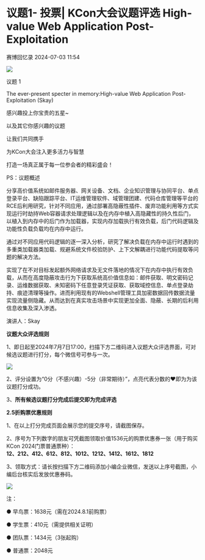 #  议题1- 投票| KCon大会议题评选 High-value Web Application Post-Exploitation   
 赛博回忆录   2024-07-03 11:54  
  
![](https://mmbiz.qpic.cn/mmbiz_png/e5by8a5GzIbCp5ia6WIMq8WFia5gdsg1XSsF2XOv2obnxUpiaE0a5HphqPoYvj1EhwCKrtTVOviaickgStU4RKicicPng/640?wx_fmt=other&tp=webp&wxfrom=5&wx_lazy=1&wx_co=1 "")  
  
  
议题 1  
  
The ever-present specter in memory:High-value Web Application Post-Exploitation (Skay)  
  
感兴趣投上你宝贵的五星~  
  
以及其它你感兴趣的议题  
  
  
  
让我们共同携手  
  
为KCon大会注入更多活力与智慧  
  
打造一场真正属于每一位参会者的精彩盛会！  
  
  
PS：议题概述  
  
分享高价值系统如邮件服务器、网关设备、文档、企业知识管理与协同平台、单点登录平台、缺陷跟踪平台、IT运维管理软件、域管理团建、代码仓库管理等平台的RCE后利用研究，针对不同应用，通过部署高隐蔽性插件、废弃功能利用等方式实现运行时劫持Web容器请求处理逻辑以及在内存中植入高隐藏性的持久性后门，以植入到内存中的后门作为加载器，实现内存加载执行有效负载，后门代码逻辑及功能性负载负载均在内存中运行。  
  
  
通过对不同应用代码逻辑的逐一深入分析，研究了解决负载在内存中运行时遇到的多重类加载器类加载、规避系统文件校验防护、上下文解耦进行功能代码提取等问题的解决方法。  
  
  
实现了在不对目标发起额外网络请求及无文件落地的情况下在内存中执行有效负载，从而在高度隐蔽攻击行为下获取系统高价值信息如：邮件获取、明文密码记录、运维数据获取、未知密码下任意登录凭证获取、获取域控信息、单点登录劫持、痕迹清理等操作。进而利用现有的Webshell管理工具加密数据回传数据流量实现流量侧隐藏。从而达到在真实攻击场景中实现更加全面、隐蔽、长期的后利用信息收集及深入渗透。  
  
  
演讲人：Skay  
  
  
  
**议题大众评选规则**  
  
1、即日起至2024年7月7日17:00，扫描下方二维码进入议题大众评选界面，可对候选议题进行打分，每个微信号可参与一次。  
  
  
![](https://mmbiz.qpic.cn/mmbiz_png/e5by8a5GzIabCjUicdVjAZSW3WRs2ia5pvKRdBj7s6hYMSd64ibPq5NBWM8F2mVibtkE3ZpqkltIjf4hKJzYHCGcgg/640?wx_fmt=other&from=appmsg&tp=webp&wxfrom=5&wx_lazy=1&wx_co=1 "")  
  
2、评分设置为“0分（不感兴趣）-5分（非常期待）”，点亮代表分数的❤️即为为该议题打分成功。  
  
  
3、**所有候选议题打分完成后提交即为完成评选**  
  
  
**2.5折购票优惠规则**  
  
1、在以上打分完成页面会展示您的提交序号，请截图保存。  
  
  
2、序号为下列数字的朋友可凭截图领取价值1536元的购票优惠券一张（用于购买KCon 2024门票普通票种）：  
**12、212、412、612、812、1012、1212、1412、1612、1812**  
  
  
3、领取方式：请长按扫描下方二维码添加小编企业微信，发送以上序号截图，小编后台核实后发放优惠券码。  
  
![](https://mmbiz.qpic.cn/mmbiz_png/e5by8a5GzIaCEcqaKCURWDDibsjzf4MP1O12nYlfiadJOicy0WEibHKHF7HVoRjFic2Cm4vMEwENVJP1V9t5zMtY2Pw/640?wx_fmt=other&from=appmsg&tp=webp&wxfrom=5&wx_lazy=1&wx_co=1 "")  
  
  
  
注：  
  
● 早鸟票：1638元（需在2024.8.1前购票）  
  
● 学生票：410元（需提供相关证明）  
  
● 团队票：1434元（3张起购）  
  
● 普通票：2048元  
  
  
  
